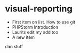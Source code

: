 visual-reporting
================
* First item on list. How to use git
* PHPStorm Introduction
* Laurits edit
my add too
* A new item

dan stuff